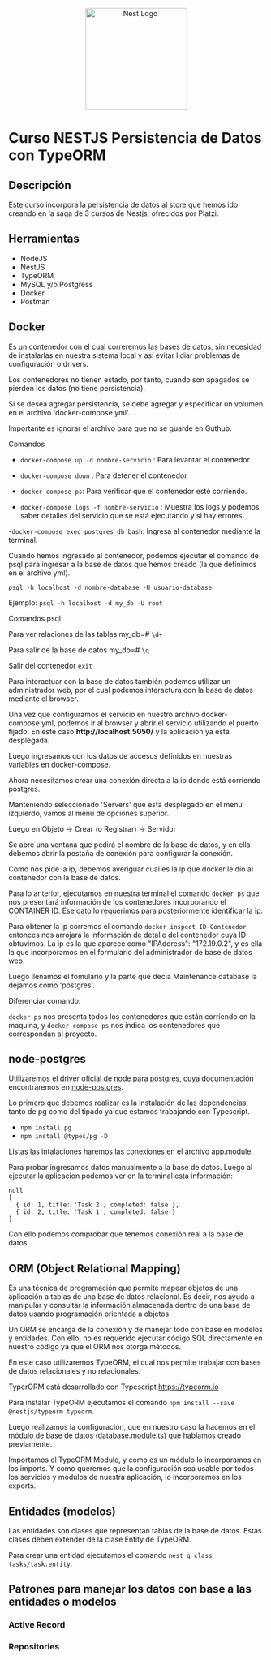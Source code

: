 <p align="center">
  <a href="http://nestjs.com/" target="blank"><img src="https://nestjs.com/img/logo-small.svg" width="200" alt="Nest Logo" /></a>
</p>

# Curso NESTJS Persistencia de Datos con TypeORM

## Descripción
Este curso incorpora la persistencia de datos al store que hemos ido creando en la saga de 3 cursos de Nestjs, ofrecidos por Platzi.


## Herramientas

- NodeJS
- NestJS
- TypeORM
- MySQL y/o Postgress
- Docker
- Postman


## Docker

Es un contenedor con el cual correremos las bases de datos, sin necesidad de instalarlas en nuestra sistema local y así evitar lidiar problemas de configuración o drivers.

Los contenedores no tienen estado, por tanto, cuando son apagados se pierden los datos (no tiene persistencia).

Si se desea agregar persistencia, se debe agregar y especificar un volumen en el archivo 'docker-compose.yml'.

Importante es ignorar el archivo para que no se guarde en Guthub.

Comandos
- `docker-compose up -d nombre-servicio` : Para levantar el contenedor
- `docker-compose down` : Para detener el contenedor
- `docker-compose ps`: Para verificar que el contenedor esté corriendo.

- `docker-compose logs -f nombre-servicio` : Muestra los logs y podemos saber detalles del servicio que se está ejecutando y si hay errores.

-`docker-compose exec postgres_db bash`: Ingresa al contenedor mediante la terminal.

Cuando hemos ingresado al contenedor, podemos ejecutar el comando de psql para ingresar a la base de datos que hemos creado (la que definimos en el archivo yml).

`psql -h localhost -d nombre-database -U usuario-database`

Ejemplo:
`psql -h localhost -d my_db -U root`

Comandos psql

Para ver relaciones de las tablas
my_db=# `\d+`

Para salir de la base de datos
my_db=# `\q`

Salir del contenedor
`exit`

Para interactuar con la base de datos también podemos utilizar un administrador web, por el cual podemos interactura con la base de datos mediante el browser.

Una vez que configuramos el servicio en nuestro archivo docker-compose.yml, podemos ir al browser y abrir el servicio utilizando el puerto fijado. En este caso **http://localhost:5050/** y la aplicación ya está desplegada.

Luego ingresamos con los datos de accesos definidos en nuestras variables en docker-compose.

Ahora necesitamos crear una conexión directa a la ip donde está corriendo postgres.

Manteniendo seleccionado 'Servers' que está desplegado en el menú izquierdo, vamos al menú de opciones superior.

Luego en Objeto -> Crear (o Registrar) -> Servidor

Se abre una ventana que pedirá el nombre de la base de datos, y en ella debemos abrir la pestaña de conexión para configurar la conexión.

Como nos pide la ip, debemos averiguar cual es la ip que docker le dio al contenedor con la base de datos.

Para lo anterior, ejecutamos en nuestra terminal el comando `docker ps` que nos presentará información de los contenedores incorporando el CONTAINER ID. Ese dato lo requerimos para posteriormente identificar la ip.

Para obtener la ip corremos el comando `docker inspect ID-Contenedor` entonces nos arrojará la información de detalle del contenedor cuya ID obtuvimos. La ip es la que aparece como "IPAddress": "172.19.0.2", y es ella la que incorporamos en el formulario del administrador de base de datos web.

Luego llenamos el fomulario y la parte que decía Maintenance database la dejamos como 'postgres'.

Diferenciar comando:

`docker ps` nos presenta todos los contenedores que están corriendo en la maquina, y `docker-compose ps` nos indica los contenedores que correspondan al proyecto.

## node-postgres

Utilizaremos el driver oficial de node para postgres, cuya documentación encontraremos en [node-postgres](https://node-postgres.com/).

Lo primero que debemos realizar es la instalación de las dependencias, tanto de pg como del tipado ya que estamos trabajando con Typescript.

- `npm install pg`
- `npm install @types/pg -D`

Listas las intalaciones haremos las conexiones en el archivo app.module.

Para probar ingresamos datos manualmente a la base de datos.
Luego al ejecutar la aplicacion podemos ver en la terminal esta información:

```
null
[
  { id: 1, title: 'Task 2', completed: false },
  { id: 2, title: 'Task 1', completed: false }
]
```

Con ello podemos comprobar que tenemos conexión real a la base de datos.


## ORM (Object Relational Mapping)

Es una técnica de programación que permite mapear objetos de una aplicación a tablas de una base de datos relacional.
Es decir, nos ayuda a manipular y consultar la información almacenada  dentro de una base de datos usando programación orientada a objetos.

Un ORM se encarga de la conexión y de manejar todo con base en modelos y entidades. Con ello, no es requerido ejecutar código SQL directamente en nuestro código ya que el ORM nos otorga métodos.

En este caso utilizaremos TypeORM, el cual nos permite trabajar con bases de datos relacionales y no relacionales.

TyperORM está desarrollado con Typescript https://typeorm.io

Para instalar TypeORM ejecutamos el comando `npm install --save @nestjs/typeorm typeorm`.

Luego realizamos la configuración, que en nuestro caso la hacemos en el módulo de base de datos (database.module.ts) que habíamos creado previamente.

Importamos el TypeORM Module, y como es un módulo lo incorporamos en los imports.
Y como queremos que la configuración sea usable por todos los servicios y módulos de nuestra aplicación, lo incorporamos en los exports.

## Entidades (modelos)

Las entidades son clases que representan tablas de la base de datos. Estas clases deben extender de la clase Entity de TypeORM.

Para crear una entidad ejecutamos el comando `nest g class tasks/task.entity`.


## Patrones para manejar los datos con base a las entidades o modelos

### Active Record


### Repositories